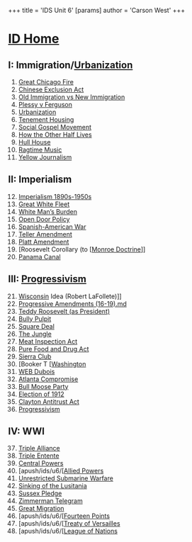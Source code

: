 +++
 title = 'IDS Unit 6'
[params]
	author = 'Carson West'
+++
# [ID Home](./../id-home/)

## I: Immigration/[Urbanization](./../urbanization/)
1. [Great Chicago Fire](./../great-chicago-fire/)
2. [Chinese Exclusion Act](./../chinese-exclusion-act/)
3. [Old Immigration vs New Immigration](./../old-immigration-vs-new-immigration/)
4. [Plessy v Ferguson](./../plessy-v-ferguson/)
5. [Urbanization](./../urbanization/)
6. [Tenement Housing](./../tenement-housing/)
7. [Social Gospel Movement](./../social-gospel-movement/)
8. [How the Other Half Lives](./../how-the-other-half-lives/)
9. [Hull House](./../hull-house/)
10. [Ragtime Music](./../ragtime-music/)
11. [Yellow Journalism](./../yellow-journalism/)
## II: Imperialism
12. [Imperialism 1890s-1950s](./../imperialism-1890s-1950s/)
13. [Great White Fleet](./../great-white-fleet/)
14. [White Man’s Burden](./../white-man’s-burden/)
15. [Open Door Policy](./../open-door-policy/)
16. [Spanish-American War](./../spanish-american-war/)
17. [Teller Amendment](./../teller-amendment/)
18. [Platt Amendment](./../platt-amendment/)
19. [Roosevelt Corollary (to [[Monroe Doctrine](./../roosevelt-corollary-(to-[[monroe-doctrine/))]]
20. [Panama Canal](./../panama-canal/)
## III: [Progressivism](./../progressivism/)
21. [Wisconsin](./../wisconsin/) Idea (Robert LaFollete)]]
22. [Progressive Amendments (16-19).md](./../progressive-amendments-(16-19).md/)
23. [Teddy Roosevelt (as President)](./../teddy-roosevelt-(as-president)/)
24. [Bully Pulpit](./../bully-pulpit/)
25. [Square Deal](./../square-deal/)
26. [The Jungle](./../the-jungle/)
27. [Meat Inspection Act](./../meat-inspection-act/)
28. [Pure Food and Drug Act](./../pure-food-and-drug-act/)
29. [Sierra Club](./../sierra-club/)
30. [Booker T [[Washington](./../booker-t-[[washington/)
31. [WEB Dubois](./../web-dubois/)
32. [Atlanta Compromise](./../atlanta-compromise/)
33. [Bull Moose Party](./../bull-moose-party/)
34. [Election of 1912](./../election-of-1912/)
35. [Clayton Antitrust Act](./../clayton-antitrust-act/)
36. [Progressivism](./../progressivism/)
## IV: WWI
37. [Triple Alliance](./../triple-alliance/)
38. [Triple Entente](./../triple-entente/)
39. [Central Powers](./../central-powers/)
40. [apush/ids/u6/[[Allied Powers](./../apush/ids/u6/[[allied-powers/)
41. [Unrestricted Submarine Warfare](./../unrestricted-submarine-warfare/)
42. [Sinking of the Lusitania](./../sinking-of-the-lusitania/)
43. [Sussex Pledge](./../sussex-pledge/)
44. [Zimmerman Telegram](./../zimmerman-telegram/)
45. [Great Migration](./../great-migration/)
46. [apush/ids/u6/[[Fourteen Points](./../apush/ids/u6/[[fourteen-points/)
47. [apush/ids/u6/[[Treaty of Versailles](./../apush/ids/u6/[[treaty-of-versailles/)
48. [apush/ids/u6/[[League of Nations](./../apush/ids/u6/[[league-of-nations/)